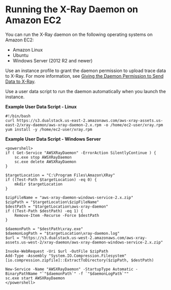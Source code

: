 # Running the X\-Ray Daemon on Amazon EC2<a name="xray-daemon-ec2"></a>

You can run the X\-Ray daemon on the following operating systems on Amazon EC2:
+ Amazon Linux
+ Ubuntu
+ Windows Server \(2012 R2 and newer\)

Use an instance profile to grant the daemon permission to upload trace data to X\-Ray\. For more information, see [Giving the Daemon Permission to Send Data to X\-Ray](xray-daemon.md#xray-daemon-permissions)\.

Use a user data script to run the daemon automatically when you launch the instance\.

**Example User Data Script \- Linux**  

```
#!/bin/bash
curl https://s3.dualstack.us-east-2.amazonaws.com/aws-xray-assets.us-east-2/xray-daemon/aws-xray-daemon-2.x.rpm -o /home/ec2-user/xray.rpm
yum install -y /home/ec2-user/xray.rpm
```

**Example User Data Script \- Windows Server**  

```
<powershell>
if ( Get-Service "AWSXRayDaemon" -ErrorAction SilentlyContinue ) {
    sc.exe stop AWSXRayDaemon
    sc.exe delete AWSXRayDaemon
}

$targetLocation = "C:\Program Files\Amazon\XRay"
if ((Test-Path $targetLocation) -eq 0) {
    mkdir $targetLocation
}

$zipFileName = "aws-xray-daemon-windows-service-2.x.zip"
$zipPath = "$targetLocation\$zipFileName"
$destPath = "$targetLocation\aws-xray-daemon"
if ((Test-Path $destPath) -eq 1) {
    Remove-Item -Recurse -Force $destPath
}

$daemonPath = "$destPath\xray.exe"
$daemonLogPath = "$targetLocation\xray-daemon.log"
$url = "https://s3.dualstack.us-west-2.amazonaws.com/aws-xray-assets.us-west-2/xray-daemon/aws-xray-daemon-windows-service-2.x.zip"

Invoke-WebRequest -Uri $url -OutFile $zipPath
Add-Type -Assembly "System.IO.Compression.Filesystem"
[io.compression.zipfile]::ExtractToDirectory($zipPath, $destPath)

New-Service -Name "AWSXRayDaemon" -StartupType Automatic -BinaryPathName "`"$daemonPath`" -f `"$daemonLogPath`""
sc.exe start AWSXRayDaemon
</powershell>
```